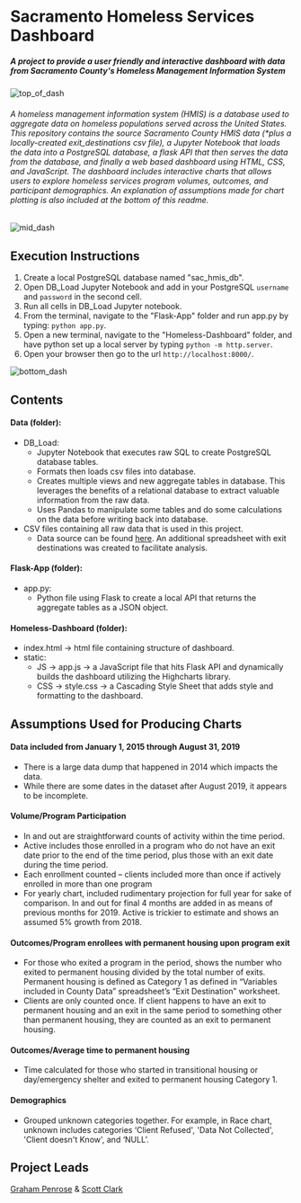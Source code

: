 # Sacramento Homeless Services Dashboard

##### A project to provide a user friendly and interactive dashboard with data from Sacramento County's Homeless Management Information System

![top_of_dash](https://github.com/scottinsactown/code4sac/blob/master/images/HMIS_dash_top.JPG)

###### A homeless management information system (HMIS) is a database used to aggregate data on homeless populations served across the United States. This repository contains the source Sacramento County HMIS data (\*plus a locally-created exit_destinations csv file), a Jupyter Notebook that loads the data into a PostgreSQL database, a flask API that then serves the data from the database, and finally a web based dashboard using HTML, CSS, and JavaScript. The dashboard includes interactive charts that allows users to explore homeless services program volumes, outcomes, and participant demographics. An explanation of assumptions made for chart plotting is also included at the bottom of this readme.

![mid_dash](https://github.com/scottinsactown/code4sac/blob/master/images/HMIS_dash_middle.JPG)

## Execution Instructions

1. Create a local PostgreSQL database named "sac_hmis_db".
2. Open DB_Load Jupyter Notebook and add in your PostgreSQL `username` and `password` in the second cell.
3. Run all cells in DB_Load Jupyter notebook.
4. From the terminal, navigate to the "Flask-App" folder and run app.py by typing: `python app.py`.
5. Open a new terminal, navigate to the "Homeless-Dashboard" folder, and have python set up a local server by typing `python -m http.server`.
6. Open your browser then go to the url `http://localhost:8000/`.

![bottom_dash](https://github.com/scottinsactown/code4sac/blob/master/images/HMIS_dash_bottom.JPG)

## Contents

#### Data (folder):

- DB_Load:
  - Jupyter Notebook that executes raw SQL to create PostgreSQL database tables.
  - Formats then loads csv files into database.
  - Creates multiple views and new aggregate tables in database. This leverages the benefits of a relational database to extract valuable information from the raw data.
  - Uses Pandas to manipulate some tables and do some calculations on the data before writing back into database.
- CSV files containing all raw data that is used in this project.
  - Data source can be found [here](https://github.com/code4sac/sacramento-county-homeless-hmis-data/tree/master/data). An additional spreadsheet with exit destinations was created to facilitate analysis.

#### Flask-App (folder):

- app.py:
  - Python file using Flask to create a local API that returns the aggregate tables as a JSON object.

#### Homeless-Dashboard (folder):

- index.html -> html file containing structure of dashboard.
- static:
  - JS -> app.js -> a JavaScript file that hits Flask API and dynamically builds the dashboard utilizing the Highcharts library.
  - CSS -> style.css -> a Cascading Style Sheet that adds style and formatting to the dashboard.

## Assumptions Used for Producing Charts

#### Data included from January 1, 2015 through August 31, 2019

- There is a large data dump that happened in 2014 which impacts the data.
- While there are some dates in the dataset after August 2019, it appears to be incomplete.

#### Volume/Program Participation

- In and out are straightforward counts of activity within the time period.
- Active includes those enrolled in a program who do not have an exit date prior to the end of the time period, plus those with an exit date during the time period.
- Each enrollment counted – clients included more than once if actively enrolled in more than one program
- For yearly chart, included rudimentary projection for full year for sake of comparison. In and out for final 4 months are added in as means of previous months for 2019. Active is trickier to estimate and shows an assumed 5% growth from 2018.

#### Outcomes/Program enrollees with permanent housing upon program exit

- For those who exited a program in the period, shows the number who exited to permanent housing divided by the total number of exits. Permanent housing is defined as Category 1 as defined in “Variables included in County Data” spreadsheet’s “Exit Destination” worksheet.
- Clients are only counted once. If client happens to have an exit to permanent housing and an exit in the same period to something other than permanent housing, they are counted as an exit to permanent housing.

#### Outcomes/Average time to permanent housing

- Time calculated for those who started in transitional housing or day/emergency shelter and exited to permanent housing Category 1.

#### Demographics

- Grouped unknown categories together. For example, in Race chart, unknown includes categories ‘Client Refused', 'Data Not Collected', 'Client doesn't Know', and ‘NULL’.

## Project Leads

[Graham Penrose](https://www.linkedin.com/in/graham-penrose-ab6a7b188/) & [Scott Clark](https://www.linkedin.com/in/scott-d-clark/)
